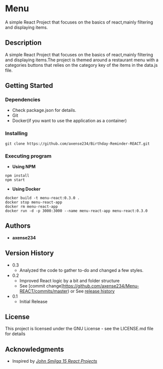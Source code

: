 # **Menu**

A simple React Project that focuses on the basics of react,mainly filtering and displaying items.

## **Description**

A simple React Project that focuses on the basics of react,mainly filtering and displaying items.The project is themed around a restaurant menu with a categories buttons that relies on the category key of the items in the data.js file.

## **Getting Started**

### Dependencies

- Check package.json for details.
- Git
- Docker(if you want to use the application as a container)

### Installing

```
git clone https://github.com/axense234/Birthday-Reminder-REACT.git
```

### Executing program

- **Using NPM**

```
npm install
npm start
```

- **Using Docker**

```
docker build -t menu-react:0.3.0 .
docker stop menu-react-app
docker rm menu-react-app
docker run -d -p 3000:3000 --name menu-react-app menu-react:0.3.0
```

## **Authors**

- **axense234**

## **Version History**

- 0.3
  - Analyzed the code to gather to-do and changed a few styles.
- 0.2
  - Improved React logic by a bit and folder structure
  - See [commit change]https://github.com/axense234/Menu-REACT/commits/master) or See [release history](https://github.com/axense234/Menu-REACT/releases)
- 0.1
  - Initial Release

## **License**

This project is licensed under the GNU License - see the LICENSE.md file for details

## **Acknowledgments**

- Inspired by [_John Smilga 15 React Projects_](https://www.youtube.com/watch?v=a_7Z7C_JCyo&t=8s)
